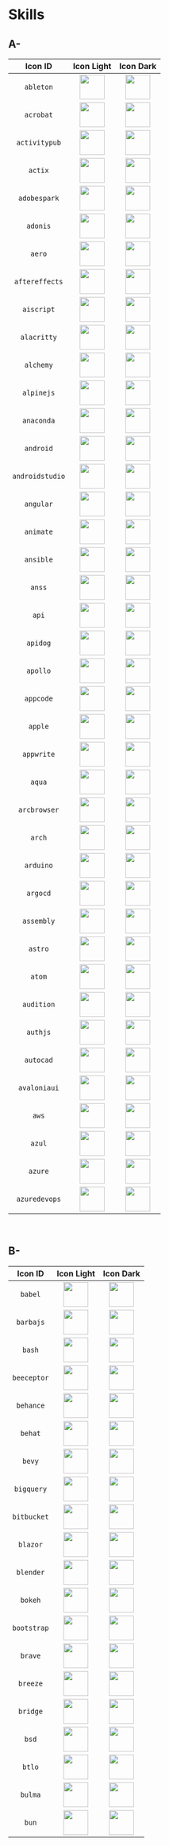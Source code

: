 # Skills

## A-
|                 Icon ID                 |                       Icon Light                       |                       Icon Dark                       |
|:---------------------------------------:| :-----------------------------------------------------:|:-----------------------------------------------------:|
|`ableton`                                |<img src="./icons/Ableton-Light.svg" width="50">        |<img src="./icons/Ableton-Dark.svg" width="50">        |
|`acrobat`                                |<img src="./icons/Acrobat.svg" width="50">              |<img src="./icons/Acrobat.svg" width="50">             |
|`activitypub`                            |<img src="./icons/ActivityPub-Light.svg" width="50">    |<img src="./icons/ActivityPub-Dark.svg" width="50">    |
|`actix`                                  |<img src="./icons/Actix-Light.svg" width="50">          |<img src="./icons/Actix-Dark.svg" width="50">          |
|`adobespark`                             |<img src="./icons/Adobespark.svg" width="50">           |<img src="./icons/Adobespark.svg" width="50">          |
|`adonis`                                 |<img src="./icons/Adonis.svg" width="50">               |<img src="./icons/Adonis.svg" width="50">              |
|`aero`                                   |<img src="./icons/Aero.svg" width="50">                 |<img src="./icons/Aero.svg" width="50">                |
|`aftereffects`                           |<img src="./icons/AfterEffects.svg" width="50">         |<img src="./icons/AfterEffects.svg" width="50">        |
|`aiscript`                               |<img src="./icons/AiScript-Light.svg" width="50">       |<img src="./icons/AiScript-Dark.svg" width="50">       |
|`alacritty`                              |<img src="./icons/Alacritty-Light.svg" width="50">      |<img src="./icons/Alacritty-Dark.svg" width="50">      |
|`alchemy`                                |<img src="./icons/Alchemy-Light.svg" width="50">        |<img src="./icons/Alchemy-Dark.svg" width="50">        |
|`alpinejs`                               |<img src="./icons/AlpineJS-Light.svg" width="50">       |<img src="./icons/AlpineJS-Dark.svg" width="50">       |
|`anaconda`                               |<img src="./icons/Anaconda-Light.svg" width="50">       |<img src="./icons/Anaconda-Dark.svg" width="50">       |
|`android`                                |<img src="./icons/Android-Light.svg" width="50">        |<img src="./icons/Android-Dark.svg" width="50">        |
|`androidstudio`                          |<img src="./icons/AndroidStudio-Light.svg" width="50">  |<img src="./icons/AndroidStudio-Dark.svg" width="50">  |
|`angular`                                |<img src="./icons/Angular-Light.svg" width="50">        |<img src="./icons/Angular-Dark.svg" width="50">        |
|`animate`                                |<img src="./icons/Animate.svg" width="50">              |<img src="./icons/Animate.svg" width="50">             |
|`ansible`                                |<img src="./icons/Ansible.svg" width="50">              |<img src="./icons/Ansible.svg" width="50">             |
|`anss`                                   |<img src="./icons/Anss-Light.svg" width="50">           |<img src="./icons/Anss-Dark.svg" width="50">           |
|`api`                                    |<img src="./icons/Api-Light.svg" width="50">            |<img src="./icons/Api-Dark.svg" width="50">            |
|`apidog`                                 |<img src="./icons/Apidog-Light.svg" width="50">         |<img src="./icons/Apidog-Dark.svg" width="50">         |
|`apollo`                                 |<img src="./icons/Apollo.svg" width="50">               |<img src="./icons/Apollo.svg" width="50">              |
|`appcode`                                |<img src="./icons/Appcode-Light.svg" width="50">        |<img src="./icons/Appcode-Dark.svg" width="50">        |
|`apple`                                  |<img src="./icons/Apple-Light.svg" width="50">          |<img src="./icons/Apple-Dark.svg" width="50">          |
|`appwrite`                               |<img src="./icons/Appwrite.svg" width="50">             |<img src="./icons/Appwrite.svg" width="50">            |
|`aqua`                                   |<img src="./icons/Aqua-Light.svg" width="50">           |<img src="./icons/Aqua-Dark.svg" width="50">           |
|`arcbrowser`                             |<img src="./icons/Arcbrowser-Light.svg" width="50">     |<img src="./icons/Arcbrowser-Dark.svg" width="50">     |
|`arch`                                   |<img src="./icons/Arch-Light.svg" width="50">           |<img src="./icons/Arch-Dark.svg" width="50">           |
|`arduino`                                |<img src="./icons/Arduino.svg" width="50">              |<img src="./icons/Arduino.svg" width="50">             |
|`argocd`                                 |<img src="./icons/Argocd-Light.svg" width="50">         |<img src="./icons/Argocd-Dark.svg" width="50">         |
|`assembly`                               |<img src="./icons/Assembly.svg" width="50">             |<img src="./icons/Assembly.svg" width="50">            |
|`astro`                                  |<img src="./icons/Astro.svg" width="50">                |<img src="./icons/Astro.svg" width="50">               |
|`atom`                                   |<img src="./icons/Atom.svg" width="50">                 |<img src="./icons/Atom.svg" width="50">                |
|`audition`                               |<img src="./icons/Audition.svg" width="50">             |<img src="./icons/Audition.svg" width="50">            |
|`authjs`                                 |<img src="./icons/Authjs-Light.svg" width="50">         |<img src="./icons/Authjs-Dark.svg" width="50">         |
|`autocad`                                |<img src="./icons/AutoCAD-Light.svg" width="50">        |<img src="./icons/AutoCAD-Dark.svg" width="50">        |
|`avaloniaui`                             |<img src="./icons/Avaloniaui.svg" width="50">           |<img src="./icons/Avaloniaui.svg" width="50">          |
|`aws`                                    |<img src="./icons/AWS-Light.svg" width="50">            |<img src="./icons/AWS-Dark.svg" width="50">            |
|`azul`                                   |<img src="./icons/Azul.svg" width="50">                 |<img src="./icons/Azul.svg" width="50">                |
|`azure`                                  |<img src="./icons/Azure-Light.svg" width="50">          |<img src="./icons/Azure-Dark.svg" width="50">          |
|`azuredevops`                            |<img src="./icons/azuredevops-light.svg" width="50">    |<img src="./icons/azuredevops-dark.svg" width="50">    |

</br>

## B-
|                 Icon ID                 |                       Icon Light                       |                       Icon Dark                       |
|:---------------------------------------:| :-----------------------------------------------------:|:-----------------------------------------------------:|
|`babel`                                  |<img src="./icons/Babel.svg" width="50">                |<img src="./icons/Babel.svg" width="50">               |
|`barbajs`                                |<img src="./icons/Barbajs.svg" width="50">              |<img src="./icons/Barbajs.svg" width="50">             |
|`bash`                                   |<img src="./icons/Bash-Light.svg" width="50">           |<img src="./icons/Bash-Dark.svg" width="50">           |
|`beeceptor`                              |<img src="./icons/Beeceptor-Light.svg" width="50">      |<img src="./icons/Beeceptor-Dark.svg" width="50">      |
|`behance`                                |<img src="./icons/Behance.svg" width="50">              |<img src="./icons/Behance.svg" width="50">             |
|`behat`                                  |<img src="./icons/Behat-Light.svg" width="50">          |<img src="./icons/Behat-Dark.svg" width="50">          |
|`bevy`                                   |<img src="./icons/Bevy-Light.svg" width="50">           |<img src="./icons/Bevy-Dark.svg" width="50">           |
|`bigquery`                               |<img src="./icons/Bigquery-Light.svg" width="50">       |<img src="./icons/Bigquery-Dark.svg" width="50">       |
|`bitbucket`                              |<img src="./icons/BitBucket-Light.svg" width="50">      |<img src="./icons/BitBucket-Dark.svg" width="50">      |
|`blazor`                                 |<img src="./icons/Blazor-Light.svg" width="50">         |<img src="./icons/Blazor-Dark.svg" width="50">         |
|`blender`                                |<img src="./icons/Blender-Light.svg" width="50">        |<img src="./icons/Blender-Dark.svg" width="50">        |
|`bokeh`                                  |<img src="./icons/Bokeh-Light.svg" width="50">          |<img src="./icons/Bokeh-Dark.svg" width="50">          |
|`bootstrap`                              |<img src="./icons/Bootstrap.svg" width="50">            |<img src="./icons/Bootstrap.svg" width="50">           |
|`brave`                                  |<img src="./icons/brave-light.svg" width="50">          |<img src="./icons/brave-dark.svg" width="50">          |
|`breeze`                                 |<img src="./icons/breeze.svg" width="50">               |<img src="./icons/breeze.svg" width="50">              |
|`bridge`                                 |<img src="./icons/bridge.svg" width="50">               |<img src="./icons/bridge.svg" width="50">              |
|`bsd`                                    |<img src="./icons/BSD-Light.svg" width="50">            |<img src="./icons/BSD-Dark.svg" width="50">            |
|`btlo`                                   |<img src="./icons/btlo-light.svg" width="50">           |<img src="./icons/btlo-dark.svg" width="50">           |
|`bulma`                                  |<img src="./icons/bulma-light.svg" width="50">          |<img src="./icons/bulma-dark.svg" width="50">          |
|`bun`                                    |<img src="./icons/Bun-Light.svg" width="50">            |<img src="./icons/Bun-Dark.svg" width="50">            |
